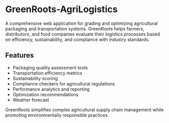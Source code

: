 # GreenRoots-AgriLogistics
A comprehensive web application for grading and optimizing agricultural packaging and transportation systems. GreenRoots helps farmers, distributors, and food companies evaluate their logistics processes based on efficiency, sustainability, and compliance with industry standards.

## Features
- Packaging quality assessment tools
- Transportation efficiency metrics
- Sustainability scoring
- Compliance checkers for agricultural regulations
- Performance analytics and reporting
- Optimization recommendations
- Weather forecast 

GreenRoots simplifies complex agricultural supply chain management while promoting environmentally responsible practices.
